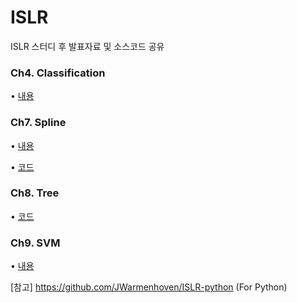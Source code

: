 # ISLR

ISLR 스터디 후 발표자료 및 소스코드 공유

### Ch4. Classification

• [내용](https://github.com/RyuJiseung/ISLR/blob/master/Chapter4/chap4_LDA_QDA.pdf)

### Ch7. Spline

• [내용](https://github.com/RyuJiseung/ISLR/blob/master/Chapter7/Summary_Chap7.md)

• [코드](https://github.com/RyuJiseung/ISLR/blob/master/Chapter7/%EA%B5%AD%EC%86%8C%ED%9A%8C%EA%B7%80%EA%B5%AC%ED%98%84.r)

### Ch8. Tree
 
• [코드](https://github.com/RyuJiseung/ISLR/blob/master/Chapter8/%ED%9A%8C%EA%B7%80%ED%8A%B8%EB%A6%AC%EA%B5%AC%ED%98%84.r)

### Ch9. SVM
 
• [내용](https://github.com/RyuJiseung/ISLR/blob/master/Chapter9/SVM.txt)


[참고] https://github.com/JWarmenhoven/ISLR-python
(For Python)
